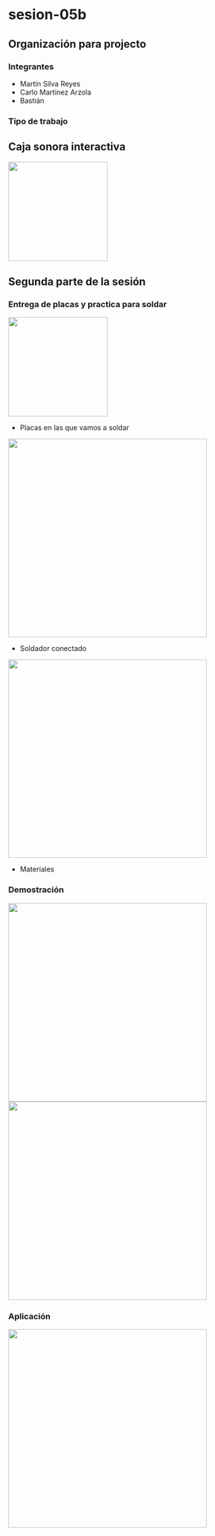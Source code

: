 # sesion-05b

## Organización para projecto

### Integrantes

- Martín Silva Reyes
- Carlo Martinez Arzola
- Bastián

### Tipo de trabajo

## Caja sonora interactiva

<div align="left">
  <img height="200" src="https://media.discordapp.net/attachments/1248658110625742862/1360276763208319029/20250411_113246.jpg?ex=67fa87f5&is=67f93675&hm=b3d280bda998e787806649f061694b165fc3ffa862c5812751be0b11f5e3c6c4&=&format=webp&width=2394&height=1104"  />
</div>

###

## Segunda parte de la sesión

### Entrega de placas y practica para soldar

<div align="left">
  <img height="200" src="https://media.discordapp.net/attachments/1248658110625742862/1360275197768499320/20250411_112729.jpg?ex=67fa867f&is=67f934ff&hm=fbf79fea638765bf85df98c9069aa58ff7c4677f4c9a5237a84293777ceaab49&=&format=webp&width=1680&height=1260"  />
</div>

- Placas en las que vamos a soldar

<div align="left">
  <img height="400" src="https://media.discordapp.net/attachments/1248658110625742862/1360277119539609640/20250411_113532.jpg?ex=67fa884a&is=67f936ca&hm=01baa47cbab01fb547671f8214f2c4a3c9885f3136a55fae3329d2adb239d3ab&=&format=webp&width=395&height=525"  />
</div>

- Soldador conectado

<div align="left">
  <img height="400" src="https://media.discordapp.net/attachments/1248658110625742862/1360280013932462290/Resistencia.jpg?ex=67fa8afc&is=67f9397c&hm=d54fe3f170142e2ffb16b21751d0af48b8e3080948cb14883899e72ff4ef89fc&=&format=webp&width=1745&height=1173"  />
</div>

- Materiales

### Demostración

<div align="left">
  <img height="400" src="https://media.discordapp.net/attachments/1248658110625742862/1360281760658755584/20250411_115320.jpg?ex=67fa8c9c&is=67f93b1c&hm=e921a9f5936fa1ff0a99bb346371f8c60cf5eec2a29e3880df53243861688fa0&=&format=webp&width=945&height=1260"  />
</div>
<div align="left">
  <img height="400" src="https://media.discordapp.net/attachments/1248658110625742862/1360283130191155312/20250411_115536.jpg?ex=67fa8de3&is=67f93c63&hm=4a8cb836d1a63953d30c265586ccfc1f3bd6cbe3d92e289746cc4f3c22dfaa03&=&format=webp&width=945&height=1260"  />
</div>

### Aplicación

<div align="left">
  <img height="400" src="https://media.discordapp.net/attachments/1248658110625742862/1360283866421788762/image.png?ex=67fa8e92&is=67f93d12&hm=b5d912d3b7b277f9db090f1baa2ab01a7cbad236b377f8b863530c437bf1d3c7&=&format=webp&quality=lossless&width=2204&height=791"  />
</div>

###
